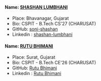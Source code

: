 #### Name: [SHASHAN LUMBHANI](https://github.com/soni-shashan/)

- Place: Bhavanagar, Gujarat
- Bio: CSPIT - B.Tech CS'27 (CHARUSAT)
- GitHub: [soni-shashan](https://github.com/soni-shashan/)
- Linkedin : [shashan-lumbhani](https://www.linkedin.com/in/shashan-lumbhani/)

#### Name: [RUTU BHIMANI](https://github.com/Rutu128/)

- Place: Surat, Gujarat
- Bio: CSPIT - B.Tech CE'26 (CHARUSAT)
- GitHub: [Rutu Bhimani](https://github.com/Rutu128/)
- Linkedin : [Rutu Bhimani](https://www.linkedin.com/in/rutu-bhimani-a3190824b/)
